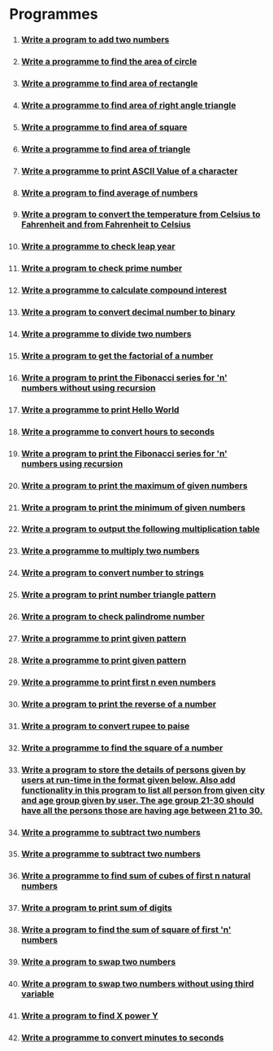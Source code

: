 # Programmes

1. ### [Write a program to add two numbers](./add-two-numbers/)
2. ### [Write a programme to find the area of circle](./area-of-circle/)
3. ### [Write a programme to find area of rectangle](./area-of-rectangle/)
4. ### [Write a programme to find area of right angle triangle](area-of-right-angle-triangle)
5. ### [Write a programme to find area of square](./area-of-square/)
6. ### [Write a programme to find area of triangle](./area-of-triangle/)
7. ### [Write a programme to print ASCII Value of a character](./ascii-value/)
8. ### [Write a program to find average of numbers](./average-of-numbers/)
9. ### [Write a program to convert the temperature from Celsius to Fahrenheit and from Fahrenheit to Celsius](./celsius-to-fahrenheit/)
10. ### [Write a programme to check leap year](./check-leap-year/)
11. ### [Write a program to check prime number](./check-prime-number/)
12. ### [Write a programme to calculate compound interest](./compound-interest-calculator/)
13. ### [Write a program to convert decimal number to binary](./decimal-to-binary/)
14. ### [Write a programme to divide two numbers](./divide-two-numbers/)
15. ### [Write a program to get the factorial of a number](./factorial/)
16. ### [Write a program to print the Fibonacci series for 'n' numbers without using recursion](./fibonaci-series-without-using-recursion/)
17. ### [Write a programme to print Hello World](./hello-world/)
18. ### [Write a programme to convert hours to seconds](./hours-to-seconds/)
19. ### [Write a program to print the Fibonacci series for 'n' numbers using recursion](./fibonnaci-series-using-recursion/)
20. ### [Write a program to print the maximum of given numbers](./maximum-of-numbers/)
21. ### [Write a program to print the minimum of given numbers](./minimum-of-numbers/)
22. ### [Write a program to output the following multiplication table](./multiplication-table/)
23. ### [Write a programme to multiply two numbers](./multiply-two-numbers/)
24. ### [Write a program to convert number to strings](./number-to-string/)
25. ### [Write a program to print number triangle pattern](./number-triangle-pattern/)
26. ### [Write a program to check palindrome number](./palindrome-number/)
27. ### [Write a programme to print given pattern](./pattern-1/)
28. ### [Write a programme to print given pattern](./pattern-2/)
29. ### [Write a programme to print first n even numbers](print-even-numbers/index.md)
30. ### [Write a program to print the reverse of a number](./reverse-of-a-number/)
31. ### [Write a program to convert rupee to paise](./rupee-to-paise/)
32. ### [Write a programme to find the square of a number](./square-of-number/)
33. ### [Write a program to store the details of persons given by users at run-time in the format given below. Also add functionality in this program to list all person from given city and age group given by user. The age group 21-30 should have all the persons those are having age between 21 to 30.](./store-the-details-of-persons/)
34. ### [Write a programme to subtract two numbers](./subtract-two-numbers/)
35. ### [Write a programme to subtract two numbers](./subtract-two-numbers/)
36. ### [Write a programme to find sum of cubes of first n natural numbers](./sum-of-cubes/)
37. ### [Write a program to print sum of digits](./sum-of-digits/)
38. ### [Write a program to find the sum of square of first 'n' numbers](./sum-of-square/)
39. ### [Write a program to swap two numbers](./swap-two-numbers/)
40. ### [Write a program to swap two numbers without using third variable](./swap-two-numbers-without-using-third-varible/)
41. ### [Write a program to find X power Y](x-power-y/index.md)
42. ### [Write a programme to convert minutes to seconds](/minutes-to-seconds/)
